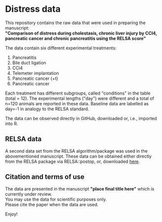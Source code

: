 # Distress data
This repository contains the raw data that were used in preparing the manuscript:  
**"Comparison of distress during cholestasis, chronic liver injury by CCl4, pancreatic cancer and chronic pancreatitis using the RELSA score"**

The data contain six different experimental treatments:
 1. Pancreatitis
 2. Bile duct ligation
 3. CCl4
 4. Telemeter implantation
 5. Pancreatic cancer (+t)
 6. Pancreatic cancer     

Each treatment has different subgroups, called "conditions" in the table (total = 12). 
The experimental lengths ("day") were different and a total of n=120 animals are reported in these data.
Baseline data are labelled as day=-1 in analogy to the RELSA standard.

The data can be observed directly in GitHub, downloaded or, i.e., imported into R.

## RELSA data
A second data set from the RELSA algorithm/package was used in the abovementioned manuscript. These data can be obtained either directly from the RELSA package via RELSA::postop, or, downloaded [here](https://github.com/mytalbot/RELSA/blob/master/raw_data/tm_post-op.txt/).  

## Citation and terms of use
The data are presented in the manuscript **"place final title here"** which is currently under review.  
You may use the data for scientific purposes only.   
Please cite the paper when the data are used.  

Enjoy!
